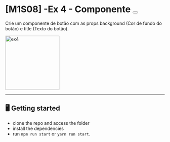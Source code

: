 # [M1S08] -Ex 4 - Componente <Button />

Crie um componente de botão com as props background (Cor de fundo do botão) e title (Texto do botão).

<img width="171" alt="ex4" src="https://user-images.githubusercontent.com/90939371/156350001-89c2fc86-17cb-4fea-a99a-eb9ac05cf3b5.PNG">

___

## 🖥️ Getting started

- clone the repo and access the folder
- install the dependencies
- run `npm run start` or `yarn run start`.


